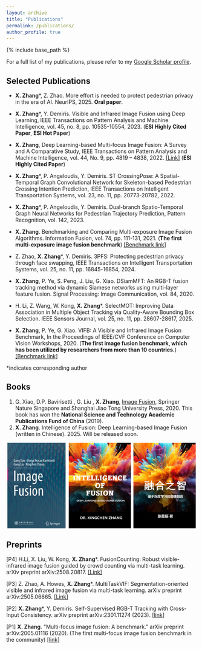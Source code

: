 ```yaml
---
layout: archive
title: "Publications"
permalink: /publications/
author_profile: true
---
```

{% include base_path %}

For a full list of my publications, please refer to my [Google Scholar profile](https://scholar.google.com/citations?user=w-7b36cAAAAJ&hl=en).

Selected Publications
------------------

- **X. Zhang***, Z. Zhao. More effort is needed to protect pedestrian privacy in the era of AI. NeurIPS, 2025. **Oral paper**.

- **X. Zhang***, Y. Demiris. Visible and Infrared Image Fusion using Deep Learning, IEEE Transactions on Pattern Analysis and Machine Intelligence, vol. 45, no. 8, pp. 10535-10554, 2023. (**ESI Highly Cited Paper**, **ESI Hot Paper**)

- **X. Zhang**, Deep Learning-based Multi-focus Image Fusion: A Survey and A Comparative Study, IEEE Transactions on Pattern Analysis and Machine Intelligence, vol. 44, No. 9, pp. 4819 – 4838, 2022. [[Link]](https://github.com/xingchenzhang/MFIFB) (**ESI Highly Cited Paper**)

- **X. Zhang***, P. Angeloudis, Y. Demiris. ST CrossingPose: A Spatial-Temporal Graph Convolutional Network for Skeleton-based Pedestrian Crossing Intention Prediction, IEEE Transactions on Intelligent Transportation Systems, vol. 23, no. 11, pp. 20773-20782, 2022.

- **X. Zhang***, P. Angeloudis, Y. Demiris. Dual-branch Spatio-Temporal Graph Neural Networks for Pedestrian Trajectory Prediction, Pattern Recognition, vol. 142, 2023.


- **X. Zhang**. Benchmarking and Comparing Multi-exposure Image Fusion Algorithms. Information Fusion, vol. 74, pp. 111-131, 2021. (**The first multi-exposure image fusion benchmark**) [[Benchmark link]](https://github.com/xingchenzhang/MEFB)

- Z. Zhao, **X. Zhang***, Y. Demiris. 3PFS: Protecting pedestrian privacy through face swapping, IEEE Transactions on Intelligent Transportation Systems, vol. 25, no. 11, pp. 16845-16854, 2024.

- **X. Zhang**, P. Ye, S. Peng, J. Liu, G. Xiao. DSiamMFT: An RGB-T fusion tracking method via
dynamic Siamese networks using multi-layer feature fusion. Signal Processing: Image
Communication, vol. 84, 2020.  

- H. Li, Z. Wang, W. Kong, **X. Zhang***. SelectMOT: Improving Data Association in Multiple Object Tracking via Quality-Aware Bounding Box Selection. IEEE Sensors Journal, vol. 25, no. 11, pp. 28607-28617, 2025.

- **X. Zhang**, P. Ye, G. Xiao. VIFB: A Visible and Infrared Image Fusion Benchmark, In the Proceedings of IEEE/CVF Conference on Computer Vision Workshops, 2020. (**The first image fusion benchmark, which has been utilized by researchers from more than 10 countries.**) [[Benchmark link]](https://github.com/xingchenzhang/VIFB)




*indicates corresponding author

Books
---------------------

1. G. Xiao, D.P. Bavirisetti , G. Liu , **X. Zhang**, [Image Fusion](https://link.springer.com/book/10.1007/978-981-15-4867-3), Springer Nature Singapore and Shanghai Jiao Tong University Press, 2020. This book has won the **National Science and Technology Academic Publications Fund of China** (2019).   
2. **X. Zhang**. Intelligence of Fusion: Deep Learning-based Image Fusion (written in Chinese). 2025. Will be released soon.   

<div style="display: flex; justify-content: center;">
  <img src="/images/fusion-books.png" alt="image1" width="500">
</div>


Preprints
------------

[P4] H.Li, X. Liu, W. Kong, **X. Zhang**\*. FusionCounting: Robust visible-infrared image fusion guided by crowd counting via multi-task learning. arXiv preprint arXiv:2508.20817. [[Link]](https://arxiv.org/abs/2508.20817) 

[P3] Z. Zhao, A. Howes, **X. Zhang**\*. MultiTaskVIF: Segmentation-oriented visible and infrared image fusion via multi-task learning. arXiv preprint arXiv:2505.06665. [[Link]](https://arxiv.org/pdf/2505.06665)

[P2] **X. Zhang***, Y. Demiris. Self-Supervised RGB-T Tracking with Cross-Input Consistency. arXiv preprint arXiv:2301.11274 (2023). [[link]](https://arxiv.org/abs/2301.11274)

[P1] **X. Zhang**. "Multi-focus image fusion: A benchmark." arXiv preprint arXiv:2005.01116 (2020). (The first multi-focus image fusion benchmark in the community) [[link]](https://arxiv.org/abs/2005.01116)